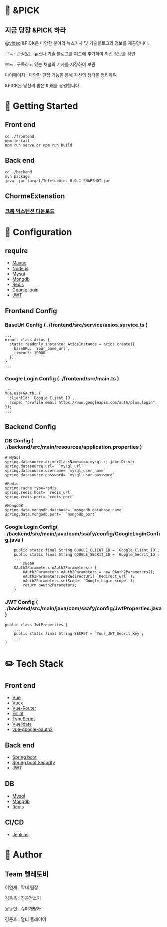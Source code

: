 # :rocket: &PICK
## 지금 당장  &PICK 하라

@[video](https://lab.ssafy.com/s03-webmobile1-sub3/s03p13b107/blob/develop/readme/KakaoTalk_20200820_160816719.mp4)
&PICK은 다양한 분야의 뉴스기사 및 기술블로그의 정보를 제공합니다.  

구독 : 관심있는 뉴스나 기술 블로그를 피드에 추가하여 최신 정보를 확인

보드 : 구독하고 있는 채널의 기사를 저장하여 보관

마이페이지 : 다양한 편집 기능을 통해 자신의 생각을 정리하여 

&PICK은 당신의 밝은 미래를 응원합니다.


# :tada: Getting Started

## Front end
```
cd ./frontend
npm install
npm run serve or npm run build
```
## Back end
```
cd ./backend
mvn package
java -jar target/Teletubbies-0.0.1-SNAPSHOT.jar
```
## ChormeExtenstion
### [크롬 익스텐션 다운로드](https://chrome.google.com/webstore/detail/pickclipper/bggenjcdpkngebimckblkeeiciegaenk?utm_source=chrome-ntp-icon)

# :wrench: Configuration

## require
- [Mavne](https://maven.apache.org/)
- [Node.js](https://nodejs.org/en/)
- [Mysql](https://www.mysql.com/)
- [Mongdb](https://www.mongodb.com/)
- [Redis](https://redis.io/)
- [Google login](https://developers.google.com/identity/sign-in/web)
- [JWT](https://jwt.io/)

## Frontend Config
### BaseUrl Config ( ./frontend/src/service/axios.service.ts )
```
...
export class Axios {
  static readonly instance: AxiosInstance = axios.create({
    baseURL: `Your_base_url`,
    timeout: 10000
  });
}
...
```

### Google Login Config ( ./frontend/src/main.ts )
```
...
Vue.use(GAuth, {
  clientId: `Google_Client_ID`,
  scope: "profile email https://www.googleapis.com/auth/plus.login",
});
...
```
## Backend Config

### DB Config ( ./backend/src/main/resources/application.properties )
```
# MySql
spring.datasource.driverClassName=com.mysql.cj.jdbc.Driver
spring.datasource.url=  `mysql_url`
spring.datasource.username= `mysql_user_name`
spring.datasource.password= `mysql_user_password`

#Redis
spring.cache.type=redis
spring.redis.host= `redis_url`
spring.redis.port= `redis_port`

#MongoDB
spring.data.mongodb.database= `mongodb_database_name`
spring.data.mongodb.port=  `mongodb_port`

```
### Google Login Config( ./backend/src/main/java/com/ssafy/config/GoogleLoginConfig.java )
```
	public static final String GOOGLE_CLIENT_ID = `Google_Client_ID`;
	public static final String GOOGLE_SECRIT_ID = `Google_Secrit_ID`;
    ...
    	@Bean
	OAuth2Parameters oAuth2Parameters() {
		OAuth2Parameters oAuth2Parameters = new OAuth2Parameters();
		oAuth2Parameters.setRedirectUri( `Redirect_url` );
		oAuth2Parameters.setScope( `Google_Login_scope` );
		return oAuth2Parameters;
	}

```
### JWT Config ( ./backend/src/main/java/com/ssafy/config/JwtProperties.java )
```
public class JwtProperties {
    ...
    public static final String SECRET = `Your_JWT_Secrit_Key`;
    ...
}
```

# :pencil2: Tech Stack
## Front end
- [Vue](https://vuejs.org/)
- [Vuex](https://vuex.vuejs.org/kr/)
- [Vue-Router](https://router.vuejs.org/kr/)
- [Eslint](https://eslint.org/)
- [TypeScript](https://www.typescriptlang.org/)
- [Vuelidate](https://vuelidate.js.org/)
- [vue-google-oauth2](https://www.npmjs.com/package/vue-google-oauth2)

## Back end
- [Spring boot](https://spring.io/projects/spring-boot)
- [Spring boot Security](https://spring.io/projects/spring-security-oauth)
- [JWT](https://jwt.io/)

## DB
- [Mysql](https://www.mysql.com/)
- [Mongdb](https://www.mongodb.com/)
- [Redis](https://redis.io/)

## CI/CD
- [Jenkins](https://www.jenkins.io/)



# :busts_in_silhouette: Author

## Team 텔레토비
이연재 : 막내 팀장

김동욱 : 진공청소기

윤동현 : 슈퍼개~~발자~~

김준호 : 멀티 플레이어